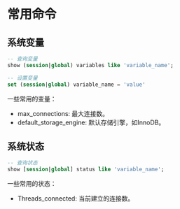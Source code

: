 # 常用命令

## 系统变量

```sql
-- 查询变量
show (session|global) variables like 'variable_name';

-- 设置变量
set (session|global) variable_name = 'value'
```

一些常用的变量：

- max_connections: 最大连接数。
- default_storage_engine: 默认存储引擎，如InnoDB。

## 系统状态

```sql
-- 查询状态
show [session|global] status like 'variable_name';
```

一些常用的状态：

- Threads_connected: 当前建立的连接数。
